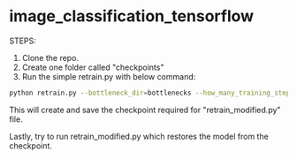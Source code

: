 # image_classification_tensorflow

STEPS:
1) Clone the repo.
2) Create one folder called "checkpoints" 
3) Run the simple retrain.py with below command:

```sh
python retrain.py --bottleneck_dir=bottlenecks --how_many_training_steps=500 --model_dir=inception --summaries_dir=training_summaries/basic --output_graph=retrained_graph.pb --output_labels=retrained_labels.txt --image_dir=Images
```
This will create and save the checkpoint required for "retrain_modified.py" file.

Lastly, try to run retrain_modified.py which restores the model from the checkpoint.
